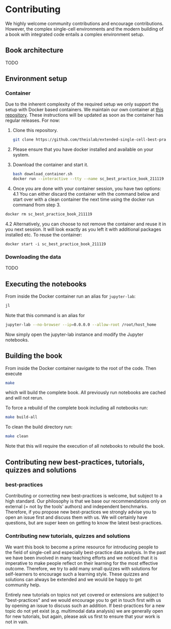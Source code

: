 # Contributing

We highly welcome community contributions and encourage contributions.
However, the complex single-cell environments and the modern building of a book with integrated code entails a complex environment setup.

## Book architecture

TODO

## Environment setup

### Container

Due to the inherent complexity of the required setup we only support the setup with Docker based containers.
We maintain our own container at [this repository](https://github.com/theislab/single-cell-tutorial-container).
These instructions will be updated as soon as the container has regular releases.
For now:

1. Clone this repository.

   ```bash
   git clone https://github.com/theislab/extended-single-cell-best-practices/
   ```

2. Please ensure that you have docker installed and available on your system.
3. Download the container and start it.

   ```bash
   bash download_container.sh
   docker run --interactive --tty --name sc_best_practice_book_211119 --publish 8888-8892:8888-8892 --volume $HOME:/root/host_home --workdir /root sc_best_practice_book:211119 /bin/bash
   ```

4. Once you are done with your container session, you have two options:
4.1 You can either discard the container with the command below and start over with a clean container the next time using the docker run command from step 3.

```bash
docker rm sc_best_practice_book_211119
```

4.2 Alternatively, you can choose to not remove the container and reuse it in you next session. It will look exactly as you left it with additional packages installed etc. To reuse the container:

```
docker start -i sc_best_practice_book_211119
```

### Downloading the data

TODO

## Executing the notebooks

From inside the Docker container run an alias for `jupyter-lab`:

```bash
jl
```

Note that this command is an alias for

```bash
jupyter-lab --no-browser --ip=0.0.0.0 --allow-root /root/host_home
```

Now simply open the jupyter-lab instance and modify the Jupyter notebooks.

## Building the book

From inside the Docker container navigate to the root of the code. Then execute

```bash
make
```

which will build the complete book. All previously run notebooks are cached and will not rerun.

To force a rebuild of the complete book including all notebooks run:

```bash
make build-all
```

To clean the build directory run:

```bash
make clean
```

Note that this will require the execution of all notebooks to rebuild the book.

## Contributing new best-practices, tutorials, quizzes and solutions

### best-practices

Contributing or correcting new best-practices is welcome, but subject to a high standard. Our philosophy is that we base our recommendations only on external (= not by the tools' authors) and independent benchmarks. Therefore, if you propose new best-practices we strongly advise you to open an issue first and discuss them with us. We will certainly have questions, but are super keen on getting to know the latest best-practices.

### Contributing new tutorials, quizzes and solutions

We want this book to become a prime resource for introducing people to the field of single-cell and especially best-practice data analysis. In the past we have been involved in many teaching efforts and we noticed that it is imperative to make people reflect on their learning for the most effective outcome. Therefore, we try to add many small quizzes with solutions for self-learners to encourage such a learning style. These quizzes and solutions can always be extended and we would be happy to get community help.

Entirely new tutorials on topics not yet covered or extensions are subject to "best-practices" and we would encourage you to get in touch first with us by opening an issue to discuss such an addition. If best-practices for a new topic do not yet exist (e.g. multimodal data analysis) we are generally open for new tutorials, but again, please ask us first to ensure that your work is not in vain.
